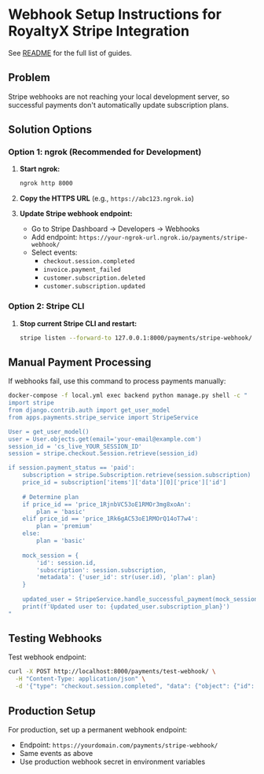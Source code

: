 # Webhook Setup Instructions for RoyaltyX Stripe Integration
See [README](README.md) for the full list of guides.

## Problem
Stripe webhooks are not reaching your local development server, so successful payments don't automatically update subscription plans.

## Solution Options

### Option 1: ngrok (Recommended for Development)

1. **Start ngrok:**
   ```bash
   ngrok http 8000
   ```

2. **Copy the HTTPS URL** (e.g., `https://abc123.ngrok.io`)

3. **Update Stripe webhook endpoint:**
   - Go to Stripe Dashboard → Developers → Webhooks
   - Add endpoint: `https://your-ngrok-url.ngrok.io/payments/stripe-webhook/`
   - Select events:
     - `checkout.session.completed`
     - `invoice.payment_failed`
     - `customer.subscription.deleted`
     - `customer.subscription.updated`

### Option 2: Stripe CLI

1. **Stop current Stripe CLI and restart:**
   ```bash
   stripe listen --forward-to 127.0.0.1:8000/payments/stripe-webhook/
   ```

## Manual Payment Processing

If webhooks fail, use this command to process payments manually:

```bash
docker-compose -f local.yml exec backend python manage.py shell -c "
import stripe
from django.contrib.auth import get_user_model
from apps.payments.stripe_service import StripeService

User = get_user_model()
user = User.objects.get(email='your-email@example.com')
session_id = 'cs_live_YOUR_SESSION_ID'
session = stripe.checkout.Session.retrieve(session_id)

if session.payment_status == 'paid':
    subscription = stripe.Subscription.retrieve(session.subscription)
    price_id = subscription['items']['data'][0]['price']['id']
    
    # Determine plan
    if price_id == 'price_1RjnbVC53oE1RMOr3mg8xoAn':
        plan = 'basic'
    elif price_id == 'price_1Rk6gAC53oE1RMOrQ14oT7w4':
        plan = 'premium'
    else:
        plan = 'basic'
    
    mock_session = {
        'id': session.id,
        'subscription': session.subscription,
        'metadata': {'user_id': str(user.id), 'plan': plan}
    }
    
    updated_user = StripeService.handle_successful_payment(mock_session)
    print(f'Updated user to: {updated_user.subscription_plan}')
"
```

## Testing Webhooks

Test webhook endpoint:
```bash
curl -X POST http://localhost:8000/payments/test-webhook/ \
  -H "Content-Type: application/json" \
  -d '{"type": "checkout.session.completed", "data": {"object": {"id": "test"}}}'
```

## Production Setup

For production, set up a permanent webhook endpoint:
- Endpoint: `https://yourdomain.com/payments/stripe-webhook/`
- Same events as above
- Use production webhook secret in environment variables
